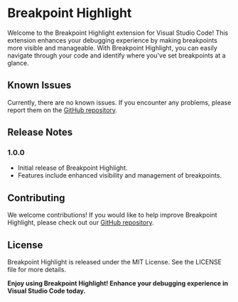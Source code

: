 # Breakpoint Highlight

Welcome to the Breakpoint Highlight extension for Visual Studio Code! This extension enhances your debugging experience by making breakpoints more visible and manageable. With Breakpoint Highlight, you can easily navigate through your code and identify where you've set breakpoints at a glance.

## Known Issues

Currently, there are no known issues. If you encounter any problems, please report them on the [GitHub repository](https://github.com/ericgomez/vscode-breakpoint-highlight/issues).

## Release Notes

### 1.0.0

- Initial release of Breakpoint Highlight.
- Features include enhanced visibility and management of breakpoints.

## Contributing

We welcome contributions! If you would like to help improve Breakpoint Highlight, please check out our [GitHub repository](https://github.com/ericgomez/vscode-breakpoint-highlight).

## License

Breakpoint Highlight is released under the MIT License. See the LICENSE file for more details.

**Enjoy using Breakpoint Highlight! Enhance your debugging experience in Visual Studio Code today.**